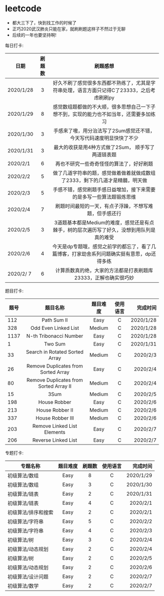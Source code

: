 # leetcode
* 都大三下了，快到找工作的时候了
* 正巧2020武汉肺炎只能在家，就刷刷题这样子不然过于无聊
* 后续的一年也要坚持啊!

每日打卡:

| 日期 | 刷题数 | 刷题感想 |
| - | :-: | :-: |
| 2020/1/28  | 3 | 好久不刷了感觉很多东西都不熟练了，尤其是字符串处理，语言方面只记得C了23333，之后考虑刷刷py |
| 2020/1/29  | 8 | 感觉数组题都做的不大顺，很多思想自己一下子想不到，实现的能力也不如当年，还需要多加练习 |
| 2020/1/30  | 3 | 手感来了嗷，用分治法写了2Sum感觉还不错，今天写代码速度明显快快了不少 |
| 2020/1/31  | 3 | 最大的收获是用4种方式做了2Sum， 顺手写了两道链表题 |
| 2020/2/1   | 6 | 再也不研究一些奇奇怪怪的算法了，好好刷题 |
| 2020/2/2   | 5 | 做了几道字符串的题，感觉做着做着就做成数组了2333，剩下的几道才是精髓，明天做 |
| 2020/2/3   | 5 | 手感不错，感觉刷题手感日益增加，接下来需要的是多写一些算法题锻炼思维 |
| 2020/2/4   | 7 | 刷题时间最短的一天，有点子浮躁，不想写难题，但手感还行 |
| 2020/2/5   | 3 | 3道题基本都是Medium的难度，感觉还是有点棘手，树的层次遍历写了好久，没想到用队列是真的难受 |
| 2020/2/6   | 4 | 今天是dp专题哦，感觉之前学的都忘了，看了几篇博客，打家劫舍系列问题确实挺有意思，dp还得多练 |
| 2020/2/ 7  | 6 | 计算质数真的绝，大家的方法都是打表刷题库23333，正解也确实很巧妙 |

题目打卡:

| 题号 | 题目名称 | 题目难度 | 使用语言 | 完成时间 |
| - | :-: | :-: | :-: | -: |
| 112  |  Path Sum II | Easy |  C  | 2020/1/28 |
| 328  |Odd Even Linked List| Medium | C | 2020/1/28 |
| 1137 |  N-th Tribonacci Number | Easy | C | 2020/1/28 |
| 1 |  Two Sum | Easy | C | 2020/1/31 |
| 33 |  Search in Rotated Sorted Array | Medium | C | 2020/2/3 |
| 26 |  Remove Duplicates from Sorted Array | Easy | C | 2020/2/4 |
| 80 |  Remove Duplicates from Sorted Array II | Medium | C | 2020/2/4 |
| 15 |  3Sum | Medium | C | 2020/2/5 |
| 198 |  House Robber | Easy | C | 2020/2/6 |
| 213 |  House Robber II | Medium | C | 2020/2/6 |
| 337 |  House Robber III | Medium | C | 2020/2/6 |
| 203 |  Remove Linked List Elements | Easy | C | 2020/2/7 |
| 206 |  Reverse Linked List | Easy | C | 2020/2/7 |

专题打卡:

| 专题名称 | 题目难度 | 刷题数 | 使用语言 | 完成时间 |
| - | :-: | :-: | :-: | -: |
| 初级算法/数组 | Easy | 8 | C | 2020/1/29 |
| 初级算法/数组 | Easy | 3 | C | 2020/1/30 |
| 初级算法/链表 | Easy | 2 | C | 2020/1/31 |
| 初级算法/链表 | Easy | 4 | C | 2020/2/1  |
| 初级算法/排序和搜索 | Easy | 2 | C | 2020/2/1  |
| 初级算法/字符串 | Easy | 5 | C | 2020/2/2  |
| 初级算法/字符串 | Easy | 4 | C | 2020/2/3  |
| 初级算法/树 | Easy | 3 | C | 2020/2/4  |
| 初级算法/动态规划 | Easy | 2 | C | 2020/2/4  |
| 初级算法/树 | Easy | 2 | C | 2020/2/5  |
| 初级算法/动态规划 | Easy | 2 | C | 2020/2/6  |
| 初级算法/设计问题 | Easy | 2 | C | 2020/2/7  |
| 初级算法/数学 | Easy | 2 | C | 2020/2/7  |

